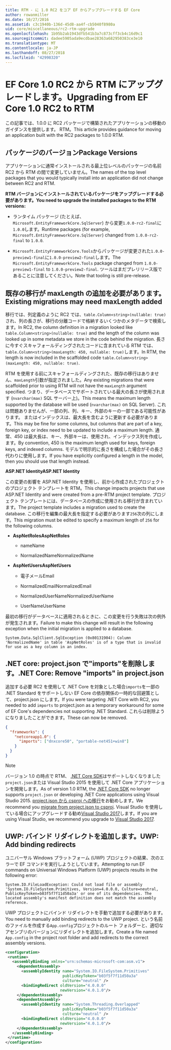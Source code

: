 ```yaml
---
title: RTM - に 1.0 RC2 をコア EF からアップグレードする EF Core
author: rowanmiller
ms.date: 10/27/2016
ms.assetid: c3c1940b-136d-45d8-aa4f-cb5040f8980a
uid: core/miscellaneous/rc2-rtm-upgrade
ms.openlocfilehash: 1b95b2ab1943dfb541b3a7c873cff3cb4c16d9c1
ms.sourcegitcommit: dadee5905ada9ecdbae28363a682950383ce3e10
ms.translationtype: MT
ms.contentlocale: ja-JP
ms.lasthandoff: 08/27/2018
ms.locfileid: "42998320"
---
```

# <a name="upgrading-from-ef-core-10-rc2-to-rtm"></a><span data-ttu-id="5ab6f-102">EF Core 1.0 RC2 から RTM にアップグレードします。</span><span class="sxs-lookup"><span data-stu-id="5ab6f-102">Upgrading from EF Core 1.0 RC2 to RTM</span></span>

<span data-ttu-id="5ab6f-103">この記事では、1.0.0 に RC2 パッケージで構築されたアプリケーションの移動のガイダンスを提供します。 RTM。</span><span class="sxs-lookup"><span data-stu-id="5ab6f-103">This article provides guidance for moving an application built with the RC2 packages to 1.0.0 RTM.</span></span>

## <a name="package-versions"></a><span data-ttu-id="5ab6f-104">パッケージのバージョン</span><span class="sxs-lookup"><span data-stu-id="5ab6f-104">Package Versions</span></span>

<span data-ttu-id="5ab6f-105">アプリケーションに通常インストールされる最上位レベルのパッケージの名前 RC2 から RTM の間で変更していません。</span><span class="sxs-lookup"><span data-stu-id="5ab6f-105">The names of the top level packages that you would typically install into an application did not change between RC2 and RTM.</span></span>

<span data-ttu-id="5ab6f-106">**RTM バージョンにインストールされているパッケージをアップグレードする必要があります。**</span><span class="sxs-lookup"><span data-stu-id="5ab6f-106">**You need to upgrade the installed packages to the RTM versions:**</span></span>

* <span data-ttu-id="5ab6f-107">ランタイム パッケージ (たとえば、 `Microsoft.EntityFrameworkCore.SqlServer`) から変更`1.0.0-rc2-final`に`1.0.0`します。</span><span class="sxs-lookup"><span data-stu-id="5ab6f-107">Runtime packages (for example, `Microsoft.EntityFrameworkCore.SqlServer`) changed from `1.0.0-rc2-final` to `1.0.0`.</span></span>

* <span data-ttu-id="5ab6f-108">`Microsoft.EntityFrameworkCore.Tools`からパッケージが変更された`1.0.0-preview1-final`に`1.0.0-preview2-final`します。</span><span class="sxs-lookup"><span data-stu-id="5ab6f-108">The `Microsoft.EntityFrameworkCore.Tools` package changed from `1.0.0-preview1-final` to `1.0.0-preview2-final`.</span></span> <span data-ttu-id="5ab6f-109">ツールはまだプレリリース版であることに注意してください。</span><span class="sxs-lookup"><span data-stu-id="5ab6f-109">Note that tooling is still pre-release.</span></span>

## <a name="existing-migrations-may-need-maxlength-added"></a><span data-ttu-id="5ab6f-110">既存の移行が maxLength の追加を必要があります。</span><span class="sxs-lookup"><span data-stu-id="5ab6f-110">Existing migrations may need maxLength added</span></span>

<span data-ttu-id="5ab6f-111">移行では、列定義のように RC2 では、`table.Column<string>(nullable: true)`され、列の長さが、移行の分離コードで格納するいくつかのメタデータで検索します。</span><span class="sxs-lookup"><span data-stu-id="5ab6f-111">In RC2, the column definition in a migration looked like `table.Column<string>(nullable: true)` and the length of the column was looked up in some metadata we store in the code behind the migration.</span></span> <span data-ttu-id="5ab6f-112">長さに今すぐスキャフォールディングされたコードに含まれている RTM では、`table.Column<string>(maxLength: 450, nullable: true)`します。</span><span class="sxs-lookup"><span data-stu-id="5ab6f-112">In RTM, the length is now included in the scaffolded code `table.Column<string>(maxLength: 450, nullable: true)`.</span></span>

<span data-ttu-id="5ab6f-113">RTM を使用する前にスキャフォールディングされた、既存の移行はありません、`maxLength`引数が指定されました。</span><span class="sxs-lookup"><span data-stu-id="5ab6f-113">Any existing migrations that were scaffolded prior to using RTM will not have the `maxLength` argument specified.</span></span> <span data-ttu-id="5ab6f-114">つまり、データベースでサポートされている最大の長さが使用されます (`nvarchar(max)` SQL サーバー上)。</span><span class="sxs-lookup"><span data-stu-id="5ab6f-114">This means the maximum length supported by the database will be used (`nvarchar(max)` on SQL Server).</span></span> <span data-ttu-id="5ab6f-115">これは問題ありませんが、一部の列、列、キー、外部のキーの一部である可能性があります。 またはインデックスは、最大長を含むように更新する必要があります。</span><span class="sxs-lookup"><span data-stu-id="5ab6f-115">This may be fine for some columns, but columns that are part of a key, foreign key, or index need to be updated to include a maximum length.</span></span> <span data-ttu-id="5ab6f-116">通常、450 は最大長は、キー、外部キーは、使用され、インデックス列を作成します。</span><span class="sxs-lookup"><span data-stu-id="5ab6f-116">By convention, 450 is the maximum length used for keys, foreign keys, and indexed columns.</span></span> <span data-ttu-id="5ab6f-117">モデルで明示的に長さを構成した場合がその長さ代わりに使用します。</span><span class="sxs-lookup"><span data-stu-id="5ab6f-117">If you have explicitly configured a length in the model, then you should use that length instead.</span></span>

<span data-ttu-id="5ab6f-118">**ASP.NET Identity**</span><span class="sxs-lookup"><span data-stu-id="5ab6f-118">**ASP.NET Identity**</span></span>

<span data-ttu-id="5ab6f-119">この変更の影響を ASP.NET Identity を使用し、前から作成されたプロジェクトのプロジェクト テンプレートを RTM。</span><span class="sxs-lookup"><span data-stu-id="5ab6f-119">This change impacts projects that use ASP.NET Identity and were created from a pre-RTM project template.</span></span> <span data-ttu-id="5ab6f-120">プロジェクト テンプレートには、データベースの作成に使用される移行が含まれています。</span><span class="sxs-lookup"><span data-stu-id="5ab6f-120">The project template includes a migration used to create the database.</span></span> <span data-ttu-id="5ab6f-121">この移行を編集の最大長を指定する必要があります`256`次の列にします。</span><span class="sxs-lookup"><span data-stu-id="5ab6f-121">This migration must be edited to specify a maximum length of `256` for the following columns.</span></span>

*  <span data-ttu-id="5ab6f-122">**AspNetRoles**</span><span class="sxs-lookup"><span data-stu-id="5ab6f-122">**AspNetRoles**</span></span>

    * <span data-ttu-id="5ab6f-123">name</span><span class="sxs-lookup"><span data-stu-id="5ab6f-123">Name</span></span>

    * <span data-ttu-id="5ab6f-124">NormalizedName</span><span class="sxs-lookup"><span data-stu-id="5ab6f-124">NormalizedName</span></span>

*  <span data-ttu-id="5ab6f-125">**AspNetUsers**</span><span class="sxs-lookup"><span data-stu-id="5ab6f-125">**AspNetUsers**</span></span>

   * <span data-ttu-id="5ab6f-126">電子メール</span><span class="sxs-lookup"><span data-stu-id="5ab6f-126">Email</span></span>

   * <span data-ttu-id="5ab6f-127">NormalizedEmail</span><span class="sxs-lookup"><span data-stu-id="5ab6f-127">NormalizedEmail</span></span>

   * <span data-ttu-id="5ab6f-128">NormalizedUserName</span><span class="sxs-lookup"><span data-stu-id="5ab6f-128">NormalizedUserName</span></span>

   * <span data-ttu-id="5ab6f-129">UserName</span><span class="sxs-lookup"><span data-stu-id="5ab6f-129">UserName</span></span>

<span data-ttu-id="5ab6f-130">最初の移行がデータベースに適用されるときに、この変更を行う失敗は次の例外が発生されます。</span><span class="sxs-lookup"><span data-stu-id="5ab6f-130">Failure to make this change will result in the following exception when the initial migration is applied to a database.</span></span>

    System.Data.SqlClient.SqlException (0x80131904): Column 'NormalizedName' in table 'AspNetRoles' is of a type that is invalid for use as a key column in an index.

## <a name="net-core-remove-imports-in-projectjson"></a><span data-ttu-id="5ab6f-131">.NET core: project.json で"imports"を削除します。</span><span class="sxs-lookup"><span data-stu-id="5ab6f-131">.NET Core: Remove "imports" in project.json</span></span>

<span data-ttu-id="5ab6f-132">追加する必要 RC2 を使用して .NET Core を対象とした場合`imports`を一部の .NET Standard をサポートしない EF Core の依存関係の一時的な回避策として、project.json にします。</span><span class="sxs-lookup"><span data-stu-id="5ab6f-132">If you were targeting .NET Core with RC2, you needed to add `imports` to project.json as a temporary workaround for some of EF Core's dependencies not supporting .NET Standard.</span></span> <span data-ttu-id="5ab6f-133">これらは削除ようになりましたことができます。</span><span class="sxs-lookup"><span data-stu-id="5ab6f-133">These can now be removed.</span></span>

``` json
{
  "frameworks": {
    "netcoreapp1.0": {
      "imports": ["dnxcore50", "portable-net451+win8"]
    }
  }
}
```

> [!NOTE]  
> <span data-ttu-id="5ab6f-134">バージョン 1.0 の時点で RTM、 [.NET Core SDK](https://www.microsoft.com/net/download/core)はサポートしなくなりました`project.json`または Visual Studio 2015 を使用して .NET Core アプリケーションを開発します。</span><span class="sxs-lookup"><span data-stu-id="5ab6f-134">As of version 1.0 RTM, the [.NET Core SDK](https://www.microsoft.com/net/download/core) no longer supports `project.json` or developing .NET Core applications using Visual Studio 2015.</span></span> <span data-ttu-id="5ab6f-135">[project.json から csproj への移行](https://docs.microsoft.com/dotnet/articles/core/migration/)をお勧めします。</span><span class="sxs-lookup"><span data-stu-id="5ab6f-135">We recommend you [migrate from project.json to csproj](https://docs.microsoft.com/dotnet/articles/core/migration/).</span></span> <span data-ttu-id="5ab6f-136">Visual Studio を使用している場合にアップグレードする勧め[Visual Studio 2017](https://www.visualstudio.com/downloads/)します。</span><span class="sxs-lookup"><span data-stu-id="5ab6f-136">If you are using Visual Studio, we recommend you upgrade to [Visual Studio 2017](https://www.visualstudio.com/downloads/).</span></span>

## <a name="uwp-add-binding-redirects"></a><span data-ttu-id="5ab6f-137">UWP: バインド リダイレクトを追加します。</span><span class="sxs-lookup"><span data-stu-id="5ab6f-137">UWP: Add binding redirects</span></span>

<span data-ttu-id="5ab6f-138">ユニバーサル Windows プラットフォーム (UWP) プロジェクトの結果、次のエラーで EF コマンドを実行しようとしています。</span><span class="sxs-lookup"><span data-stu-id="5ab6f-138">Attempting to run EF commands on Universal Windows Platform (UWP) projects results in the following error:</span></span>

    System.IO.FileLoadException: Could not load file or assembly 'System.IO.FileSystem.Primitives, Version=4.0.0.0, Culture=neutral, PublicKeyToken=b03f5f7f11d50a3a' or one of its dependencies. The located assembly's manifest definition does not match the assembly reference.

<span data-ttu-id="5ab6f-139">UWP プロジェクトにバインド リダイレクトを手動で追加する必要があります。</span><span class="sxs-lookup"><span data-stu-id="5ab6f-139">You need to manually add binding redirects to the UWP project.</span></span> <span data-ttu-id="5ab6f-140">という名前のファイルを作成する`App.config`プロジェクトのルート フォルダーと、適切なアセンブリのバージョンにリダイレクトを追加します。</span><span class="sxs-lookup"><span data-stu-id="5ab6f-140">Create a file named `App.config` in the project root folder and add redirects to the correct assembly versions.</span></span>

``` xml
<configuration>
 <runtime>
   <assemblyBinding xmlns="urn:schemas-microsoft-com:asm.v1">
     <dependentAssembly>
       <assemblyIdentity name="System.IO.FileSystem.Primitives"
                         publicKeyToken="b03f5f7f11d50a3a"
                         culture="neutral" />
       <bindingRedirect oldVersion="4.0.0.0"
                        newVersion="4.0.1.0"/>
     </dependentAssembly>
     <dependentAssembly>
       <assemblyIdentity name="System.Threading.Overlapped"
                         publicKeyToken="b03f5f7f11d50a3a"
                         culture="neutral" />
       <bindingRedirect oldVersion="4.0.0.0"
                        newVersion="4.0.1.0"/>
     </dependentAssembly>
   </assemblyBinding>
 </runtime>
</configuration>
```
